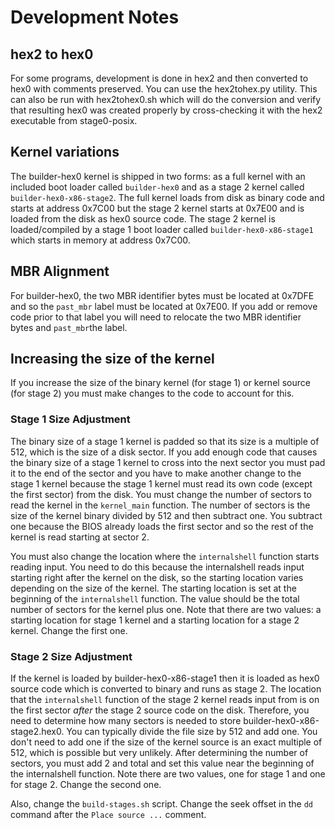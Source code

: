 # Development Notes

## hex2 to hex0

For some programs, development is done in hex2 and then converted to hex0 with comments preserved.
You can use the hex2tohex.py utility. This can also be run with hex2tohex0.sh which will do the conversion and verify that resulting hex0 was created properly by cross-checking it with the hex2 executable from stage0-posix.

## Kernel variations

The builder-hex0 kernel is shipped in two forms: as a full kernel with an included boot loader called `builder-hex0` and as a stage 2 kernel called `builder-hex0-x86-stage2`. The full kernel loads from disk as binary code and starts at address 0x7C00 but the stage 2 kernel starts at 0x7E00 and is loaded from the disk as hex0 source code. The stage 2 kernel is loaded/compiled by a stage 1 boot loader called `builder-hex0-x86-stage1` which starts in memory at address 0x7C00.

## MBR Alignment

For builder-hex0, the two MBR identifier bytes must be located at 0x7DFE and so the `past_mbr` label must be located at 0x7E00. If you add or remove code prior to that label you will need to relocate the two MBR identifier bytes and `past_mbr`the label.


## Increasing the size of the kernel

If you increase the size of the binary kernel (for stage 1) or kernel source (for stage 2) you must make changes to the code to account for this.

### Stage 1 Size Adjustment

The binary size of a stage 1 kernel is padded so that its size is a multiple of 512, which is the size of a disk sector. If you add enough code that causes the binary size of a stage 1 kernel to cross into the next sector you must pad it to the end of the sector and you have to make another change to the stage 1 kernel because the stage 1 kernel must read its own code (except the first sector) from the disk. You must change the number of sectors to read the kernel in the `kernel_main` function. The number of sectors is the size of the kernel binary divided by 512 and then subtract one. You subtract one because the BIOS already loads the first sector and so the rest of the kernel is read starting at sector 2.

You must also change the location where the `internalshell` function starts reading input. You need to do this because the internalshell reads input starting right after the kernel on the disk, so the starting location varies depending on the size of the kernel. The starting location is set at the beginning of the `internalshell` function. The value should be the total number of sectors for the kernel plus one. Note that there are two values: a starting location for stage 1 kernel and a starting location for a stage 2 kernel. Change the first one.

### Stage 2 Size Adjustment

If the kernel is loaded by builder-hex0-x86-stage1 then it is loaded as hex0 source code which is converted to binary and runs as stage 2. The location that the `internalshell` function of the stage 2 kernel reads input from is on the first sector  *after* the stage 2 source code on the disk. Therefore, you need to determine how many sectors is needed to store builder-hex0-x86-stage2.hex0. You can typically divide the file size by 512 and add one. You don't need to add one if the size of the kernel source is an exact multiple of 512, which is possible but very unlikely. After determining the number of sectors, you must add 2 and total and set this value near the beginning of the internalshell function. Note there are two values, one for stage 1 and one for stage 2. Change the second one.

Also, change the `build-stages.sh` script. Change the seek offset in the `dd` command after the `Place source ...` comment.

